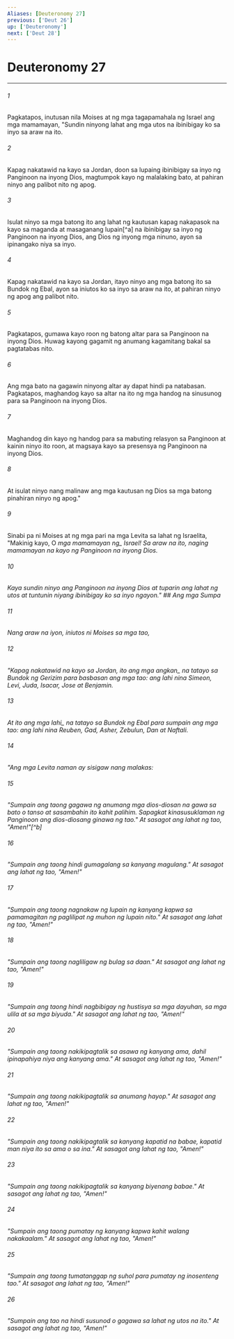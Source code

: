 ```yaml
---
Aliases: [Deuteronomy 27]
previous: ['Deut 26']
up: ['Deuteronomy']
next: ['Deut 28']
---
```

# Deuteronomy 27

***






















###### 1 










Pagkatapos, inutusan nila Moises at ng mga tagapamahala ng Israel ang mga mamamayan, "Sundin ninyong lahat ang mga utos na ibinibigay ko sa inyo sa araw na ito. 





















###### 2 










Kapag nakatawid na kayo sa Jordan, doon sa lupaing ibinibigay sa inyo ng Panginoon na inyong Dios, magtumpok kayo ng malalaking bato, at pahiran ninyo ang palibot nito ng apog. 





















###### 3 










Isulat ninyo sa mga batong ito ang lahat ng kautusan kapag nakapasok na kayo sa maganda at masaganang lupain[^a] na ibinibigay sa inyo ng Panginoon na inyong Dios, ang Dios ng inyong mga ninuno, ayon sa ipinangako niya sa inyo. 





















###### 4 










Kapag nakatawid na kayo sa Jordan, itayo ninyo ang mga batong ito sa Bundok ng Ebal, ayon sa iniutos ko sa inyo sa araw na ito, at pahiran ninyo ng apog ang palibot nito. 





















###### 5 










Pagkatapos, gumawa kayo roon ng batong altar para sa Panginoon na inyong Dios. Huwag kayong gagamit ng anumang kagamitang bakal sa pagtatabas nito. 





















###### 6 










Ang mga bato na gagawin ninyong altar ay dapat hindi pa natabasan. Pagkatapos, maghandog kayo sa altar na ito ng mga handog na sinusunog para sa Panginoon na inyong Dios. 





















###### 7 










Maghandog din kayo ng handog para sa mabuting relasyon sa Panginoon at kainin ninyo ito roon, at magsaya kayo sa presensya ng Panginoon na inyong Dios. 





















###### 8 










At isulat ninyo nang malinaw ang mga kautusan ng Dios sa mga batong pinahiran ninyo ng apog." 





















###### 9 










Sinabi pa ni Moises at ng mga pari na mga Levita sa lahat ng Israelita, "Makinig kayo, O <i class="trans-change">mga mamamayan ng_ Israel! Sa araw na ito, naging mamamayan na kayo ng Panginoon na inyong Dios. 





















###### 10 










Kaya sundin ninyo ang Panginoon na inyong Dios at tuparin ang lahat ng utos at tuntunin niyang ibinibigay ko sa inyo ngayon." ## Ang mga Sumpa 





















###### 11 










Nang araw na iyon, iniutos ni Moises sa mga tao, 





















###### 12 










"Kapag nakatawid na kayo sa Jordan, ito <i class="trans-change">ang mga angkan_ na tatayo sa Bundok ng Gerizim para basbasan ang mga tao: ang lahi nina Simeon, Levi, Juda, Isacar, Jose at Benjamin. 





















###### 13 










At ito <i class="trans-change">ang mga lahi_ na tatayo sa Bundok ng Ebal para sumpain ang mga tao: ang lahi nina Reuben, Gad, Asher, Zebulun, Dan at Naftali. 





















###### 14 










"Ang mga Levita naman ay sisigaw nang malakas: 





















###### 15 










"Sumpain ang taong gagawa ng anumang mga dios-diosan na gawa sa bato o tanso at sasambahin ito kahit palihim. Sapagkat kinasusuklaman ng Panginoon ang dios-diosang ginawa ng tao." At sasagot ang lahat ng tao, "Amen!"[^b] 





















###### 16 










"Sumpain ang taong hindi gumagalang sa kanyang magulang." At sasagot ang lahat ng tao, "Amen!" 





















###### 17 










"Sumpain ang taong nagnakaw ng lupain ng kanyang kapwa sa pamamagitan ng paglilipat ng muhon ng lupain nito." At sasagot ang lahat ng tao, "Amen!" 





















###### 18 










"Sumpain ang taong nagliligaw ng bulag sa daan." At sasagot ang lahat ng tao, "Amen!" 





















###### 19 










"Sumpain ang taong hindi nagbibigay ng hustisya sa mga dayuhan, sa mga ulila at sa mga biyuda." At sasagot ang lahat ng tao, "Amen!" 





















###### 20 










"Sumpain ang taong nakikipagtalik sa asawa ng kanyang ama, dahil ipinapahiya niya ang kanyang ama." At sasagot ang lahat ng tao, "Amen!" 





















###### 21 










"Sumpain ang taong nakikipagtalik sa anumang hayop." At sasagot ang lahat ng tao, "Amen!" 





















###### 22 










"Sumpain ang taong nakikipagtalik sa kanyang kapatid na babae, kapatid man niya ito sa ama o sa ina." At sasagot ang lahat ng tao, "Amen!" 





















###### 23 










"Sumpain ang taong nakikipagtalik sa kanyang biyenang babae." At sasagot ang lahat ng tao, "Amen!" 





















###### 24 










"Sumpain ang taong pumatay ng kanyang kapwa kahit walang nakakaalam." At sasagot ang lahat ng tao, "Amen!" 





















###### 25 










"Sumpain ang taong tumatanggap ng suhol para pumatay ng inosenteng tao." At sasagot ang lahat ng tao, "Amen!" 





















###### 26 










"Sumpain ang tao na hindi susunod o gagawa sa lahat ng utos na ito." At sasagot ang lahat ng tao, "Amen!"
